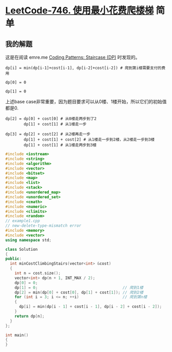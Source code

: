 # [LeetCode-746. 使用最小花费爬楼梯](https://leetcode.cn/problems/min-cost-climbing-stairs/) 简单



## 我的解题

这是在阅读 emre.me [Coding Patterns: Staircase (DP)](https://emre.me/coding-patterns/staircase/) 时发现的。

```
dp[i] = min(dp[i-1]+cost[i-1], dp[i-2]+cost[i-2]) # 爬到第i楼需要支付的费用
```


```
dp[0] = 0
```


```
dp[1] = 0
```


上述base case非常重要，因为题目要求可以从0楼、1楼开始，所以它们的初始值都是0.
```
dp[2] = dp[0] + cost[0] # 从0楼走两步到了2
        dp[1] + cost[1] # 从1楼走一步
```



```
dp[3] = dp[2] + cost[2] # 从2楼再走一步
        dp[1] + cost[1] + cost[2] # 从1楼走一步到2楼，从2楼走一步到3楼
        dp[1] + cost[1] # 从1楼走两步到3楼
```





```c++
#include <iostream>
#include <string>
#include <algorithm>
#include <vector>
#include <bitset>
#include <map>
#include <list>
#include <stack>
#include <unordered_map>
#include <unordered_set>
#include <cmath>
#include <numeric>
#include <climits>
#include <random>
// example1.cpp
// new-delete-type-mismatch error
#include <memory>
#include <vector>
using namespace std;

class Solution
{
public:
  int minCostClimbingStairs(vector<int> &cost)
  {
    int n = cost.size();
    vector<int> dp(n + 1, INT_MAX / 2);
    dp[0] = 0;
    dp[1] = 0;                                     // 爬到1楼
    dp[2] = min(dp[0] + cost[0], dp[1] + cost[1]); // 爬到2楼
    for (int i = 3; i <= n; ++i)                   // 爬到第n楼
    {
      dp[i] = min(dp[i - 1] + cost[i - 1], dp[i - 2] + cost[i - 2]);
    }
    return dp[n];
  }
};

int main()
{
}
```

